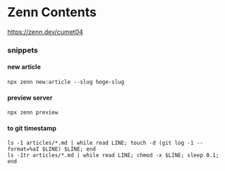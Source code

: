# Zenn Contents
https://zenn.dev/cumet04

### snippets

#### new article
```
npx zenn new:article --slug hoge-slug
```

#### preview server
```
npx zenn preview
```

#### to git timestamp
```
ls -1 articles/*.md | while read LINE; touch -d (git log -1 --format=%aI $LINE) $LINE; end
ls -1tr articles/*.md | while read LINE; chmod -x $LINE; sleep 0.1; end
```
